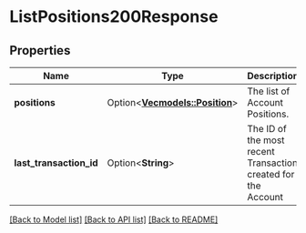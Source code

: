 # ListPositions200Response

## Properties

Name | Type | Description | Notes
------------ | ------------- | ------------- | -------------
**positions** | Option<[**Vec<models::Position>**](Position.md)> | The list of Account Positions. | [optional]
**last_transaction_id** | Option<**String**> | The ID of the most recent Transaction created for the Account | [optional]

[[Back to Model list]](../README.md#documentation-for-models) [[Back to API list]](../README.md#documentation-for-api-endpoints) [[Back to README]](../README.md)


